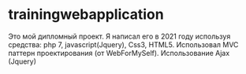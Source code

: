 # trainingwebapplication
Это мой дипломный проект. Я написал его в 2021 году используя средства: php 7, javascript(Jquery), Css3, HTML5. Использовал MVC паттерн проектирования (от WebForMySelf). Использование Ajax (Jquery)
